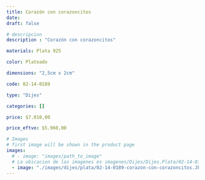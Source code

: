 ```yaml
---
title: Corazón con corazoncitos
date: 
draft: false

# descripcion
description : "Corazón con corazoncitos"

materials: Plata 925

color: Plateado

dimensions: "2,5cm x 2cm"

code: 02-14-0189

type: "Dijes"

categories: []

price: $7.010,00

price_eftvo: $5.960,00

# Images
# first image will be shown in the product page
images:
  # - image: "images/path_to_image"
  # La ubicacion de las imagenes es imagenes/Dijes/Dijes.Plata/02-14-0189-corazon-con-corazoncitos
  - image: "./images/dijes/plata/02-14-0189-corazon-con-corazoncitos.JPG"
---
```

